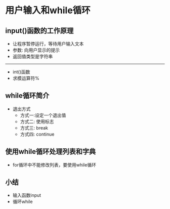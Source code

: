# 用户输入和while循环

## input()函数的工作原理
- 让程序暂停运行，等待用户输入文本
- 参数: 向用户显示的提示
- 返回值类型是字符串
--------
- int()函数
- 求模运算符%

## while循环简介
- 退出方式
    - 方式一:设定一个退出值
    - 方式二: 使用标志
    - 方式三: break
    - 方式四: continue
## 使用while循环处理列表和字典
- for循环中不能修改列表，要使用while循环

## 小结
- 输入函数input
- 循环while